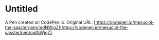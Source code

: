 # Untitled

A Pen created on CodePen.io. Original URL: [https://codepen.io/mesuciol-the-sasster/pen/mdNWjgZ](https://codepen.io/mesuciol-the-sasster/pen/mdNWjgZ).

